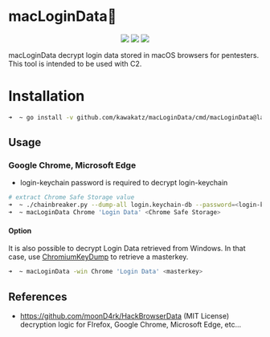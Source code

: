 # macLoginData🔑
<p align="center">
<a href="https://opensource.org/licenses/MIT"><img src="https://img.shields.io/badge/license-MIT-_red.svg"></a>
<a href="https://github.com/kawakatz/grepfiles/issues"><img src="https://img.shields.io/badge/contributions-welcome-brightgreen.svg?style=flat"></a>
<a href="https://twitter.com/kawakatz"><img src="https://img.shields.io/twitter/follow/kawakatz.svg?logo=twitter"></a>
</p>

macLoginData decrypt login data stored in macOS browsers for pentesters.<br>
This tool is intended to be used with C2.

# Installation
```sh
➜  ~ go install -v github.com/kawakatz/macLoginData/cmd/macLoginData@latest
```

## Usage
### Google Chrome, Microsoft Edge
- login-keychain password is required to decrypt login-keychain

```sh
# extract Chrome Safe Storage value
➜  ~ ./chainbreaker.py --dump-all login.keychain-db --password=<login-keychain password>
➜  ~ macLoginData Chrome 'Login Data' <Chrome Safe Storage>
```

#### Option
It is also possible to decrypt Login Data retrieved from Windows.
In that case, use <a href="https://github.com/crypt0p3g/bof-collection/tree/main/ChromiumKeyDump">ChromiumKeyDump</a> to retrieve a masterkey.<br>
```sh
➜  ~ macLoginData -win Chrome 'Login Data' <masterkey>
```

## References
- https://github.com/moonD4rk/HackBrowserData (MIT License)<br>
    decryption logic for FIrefox, Google Chrome, Microsoft Edge, etc...
